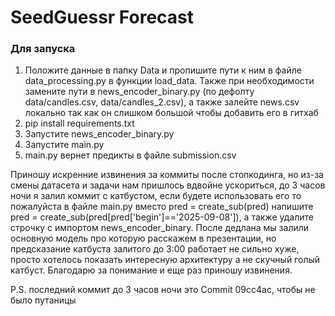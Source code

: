 # SeedGuessr Forecast
### Для запуска
1. Положите данные в папку Data и пропишите пути к ним в файле data_processing.py в функции load_data. Также при необходимости замените пути в news_encoder_binary.py (по дефолту data/candles.csv, data/candles_2.csv), а также залейте news.csv локально так как он слишком большой чтобы добавить его в гитхаб
2. pip install requirements.txt
3. Запустите news_encoder_binary.py
4. Запустите main.py
5. main.py вернет предикты в файле submission.csv


Приношу искренние извинения за коммиты после стопкодинга, но из-за смены датасета и задачи нам пришлось вдвойне ускориться, до 3 часов ночи я залил коммит с катбустом, если будете использовать его то пожалуйста в файле main.py вместо pred = create_sub(pred) напишите pred = create_sub(pred[pred['begin']=='2025-09-08']), а также удалите строчку с импортом news_encoder_binary. После дедлана мы залили основную модель про которую расскажем в презентации, но предсказание катбуста залитого до 3:00 работает не сильно хуже, просто хотелось показать интересную архитектуру а не скучный голый катбуст. Благодарю за понимание и еще раз приношу извинения.

P.S. последний коммит до 3 часов ночи это Commit 09cc4ac, чтобы не было путаницы
